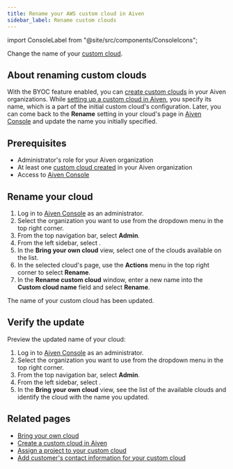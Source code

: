 ```yaml
---
title: Rename your AWS custom cloud in Aiven
sidebar_label: Rename custom clouds
---
```


import ConsoleLabel from "@site/src/components/ConsoleIcons";

Change the name of your [custom cloud](/docs/platform/concepts/byoc).

## About renaming custom clouds

With the BYOC feature enabled, you can
[create custom clouds](/docs/platform/howto/byoc/create-custom-cloud) in your Aiven
organizations. While
[setting up a custom cloud in Aiven](/docs/platform/howto/byoc/create-custom-cloud), you
specify its name, which is a part of the initial custom
cloud's configuration. Later, you can come back to the **Rename**
setting in your cloud's page in [Aiven
Console](https://console.aiven.io/) and update the name you initially
specified.

## Prerequisites

-   Administrator's role for your Aiven organization
-   At least one
    [custom cloud created](/docs/platform/howto/byoc/create-custom-cloud) in your Aiven organization
-   Access to [Aiven Console](https://console.aiven.io/)

## Rename your cloud

1.  Log in to [Aiven Console](https://console.aiven.io/) as an
    administrator.
1.  Select the organization you want to use from the dropdown menu in
    the top right corner.
1.  From the top navigation bar, select **Admin**.
1.  From the left sidebar, select <ConsoleLabel name="bringyourowncloud"/>.
1.  In the **Bring your own cloud** view, select one of the clouds
    available on the list.
1.  In the selected cloud's page, use the **Actions** menu in
    the top right corner to select **Rename**.
1.  In the **Rename custom cloud** window, enter a new name into the
    **Custom cloud name** field and select **Rename**.

The name of your custom cloud has been updated.

## Verify the update

Preview the updated name of your cloud:

1.  Log in to [Aiven Console](https://console.aiven.io/) as an
    administrator.
1.  Select the organization you want to use from the dropdown menu in
    the top right corner.
1.  From the top navigation bar, select **Admin**.
1.  From the left sidebar, select <ConsoleLabel name="bringyourowncloud"/>.
1.  In the **Bring your own cloud** view, see the list of the available
    clouds and identify the cloud with the name you updated.

## Related pages

-   [Bring your own cloud](/docs/platform/concepts/byoc)
-   [Create a custom cloud in Aiven](/docs/platform/howto/byoc/create-custom-cloud)
-   [Assign a project to your custom cloud](/docs/platform/howto/byoc/assign-project-custom-cloud)
-   [Add customer's contact information for your custom cloud](/docs/platform/howto/byoc/add-customer-info-custom-cloud)
